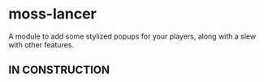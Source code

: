 # moss-lancer
A module to add some stylized popups for your players, along with a slew with other features.

## IN CONSTRUCTION